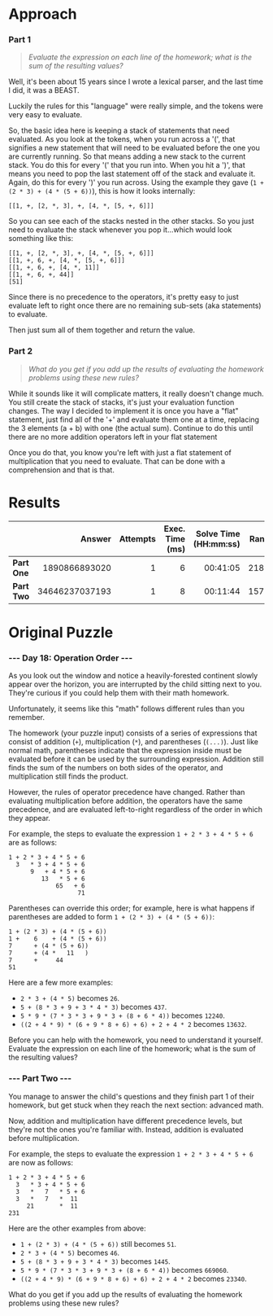 # Approach

### Part 1
> _Evaluate the expression on each line of the homework; what is the sum of the resulting values?_

Well, it's been about 15 years since I wrote a lexical parser, and the last time I did, it was a BEAST.

Luckily the rules for this "language" were really simple, and the tokens were very easy to evaluate.

So, the basic idea here is keeping a stack of statements that need evaluated. As you look at the tokens,
when you run across a '(', that signifies a new statement that will need to be evaluated before the one
you are currently running. So that means adding a new stack to the current stack. You do this for every
'(' that you run into. When you hit a ')', that means you need to pop the last statement off of the stack
and evaluate it. Again, do this for every ')' you run across. Using the example they gave
(`1 + (2 * 3) + (4 * (5 + 6))`), this is how it looks internally:
```
[[1, +, [2, *, 3], +, [4, *, [5, +, 6]]]
```
So you can see each of the stacks nested in the other stacks. So you just need to evaluate the stack
whenever you pop it...which would look something like this:
```
[[1, +, [2, *, 3], +, [4, *, [5, +, 6]]]
[[1, +, 6, +, [4, *, [5, +, 6]]]
[[1, +, 6, +, [4, *, 11]]
[[1, +, 6, +, 44]]
[51]
```
Since there is no precedence to the operators, it's pretty easy to just evaluate left to right once there
are no remaining sub-sets (aka statements) to evaluate.

Then just sum all of them together and return the value.

### Part 2
> _What do you get if you add up the results of evaluating the homework problems using these new rules?_

While it sounds like it will complicate matters, it really doesn't change much. You still create the
stack of stacks, it's just your evaluation function changes. The way I decided to implement it is
once you have a "flat" statement, just find all of the '+' and evaluate them one at a time, replacing
the 3 elements (a + b) with one (the actual sum). Continue to do this until there are no more
addition operators left in your flat statement

Once you do that, you know you're left with just a flat statement of multiplication that you need to
evaluate. That can be done with a comprehension and that is that.

# Results

|    | Answer     | Attempts  | Exec. Time (ms) | Solve Time (HH:mm:ss) | Rank |
| ------ |-----------:| ---------:| -------------------:| ----:| ----:|
| **Part One**  | 1890866893020  | 1  | 6  | 00:41:05  | 2183  |
| **Part Two**  | 34646237037193  | 1  | 8  | 00:11:44  | 1576  |

# Original Puzzle

### --- Day 18: Operation Order ---
As you look out the window and notice a heavily-forested continent slowly appear over the horizon, you
are interrupted by the child sitting next to you. They're curious if you could help them with their
math homework.

Unfortunately, it seems like this "math" follows different rules than you remember.

The homework (your puzzle input) consists of a series of expressions that consist of addition (`+`),
multiplication (`*`), and parentheses (`(...)`). Just like normal math, parentheses indicate that the
expression inside must be evaluated before it can be used by the surrounding expression. Addition still
finds the sum of the numbers on both sides of the operator, and multiplication still finds the product.

However, the rules of operator precedence have changed. Rather than evaluating multiplication before
addition, the operators have the same precedence, and are evaluated left-to-right regardless of the
order in which they appear.

For example, the steps to evaluate the expression `1 + 2 * 3 + 4 * 5 + 6` are as follows:
```
1 + 2 * 3 + 4 * 5 + 6
  3   * 3 + 4 * 5 + 6
      9   + 4 * 5 + 6
         13   * 5 + 6
             65   + 6
                   71
```
Parentheses can override this order; for example, here is what happens if parentheses are added to
form `1 + (2 * 3) + (4 * (5 + 6))`:
```
1 + (2 * 3) + (4 * (5 + 6))
1 +    6    + (4 * (5 + 6))
7      + (4 * (5 + 6))
7      + (4 *   11   )
7      +     44
51
```
Here are a few more examples:

* `2 * 3 + (4 * 5)` becomes `26`.
* `5 + (8 * 3 + 9 + 3 * 4 * 3)` becomes `437`.
* `5 * 9 * (7 * 3 * 3 + 9 * 3 + (8 + 6 * 4))` becomes `12240`.
* `((2 + 4 * 9) * (6 + 9 * 8 + 6) + 6) + 2 + 4 * 2` becomes `13632`.

Before you can help with the homework, you need to understand it yourself. Evaluate the expression on
each line of the homework; what is the sum of the resulting values?

### --- Part Two ---
You manage to answer the child's questions and they finish part 1 of their homework, but get stuck when
they reach the next section: advanced math.

Now, addition and multiplication have different precedence levels, but they're not the ones you're
familiar with. Instead, addition is evaluated before multiplication.

For example, the steps to evaluate the expression `1 + 2 * 3 + 4 * 5 + 6` are now as follows:
```
1 + 2 * 3 + 4 * 5 + 6
  3   * 3 + 4 * 5 + 6
  3   *   7   * 5 + 6
  3   *   7   *  11
     21       *  11
231
```
Here are the other examples from above:

* `1 + (2 * 3) + (4 * (5 + 6))` still becomes `51`.
* `2 * 3 + (4 * 5)` becomes `46`.
* `5 + (8 * 3 + 9 + 3 * 4 * 3)` becomes `1445`.
* `5 * 9 * (7 * 3 * 3 + 9 * 3 + (8 + 6 * 4))` becomes `669060`.
* `((2 + 4 * 9) * (6 + 9 * 8 + 6) + 6) + 2 + 4 * 2` becomes `23340`.

What do you get if you add up the results of evaluating the homework problems using these new rules?
